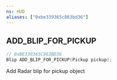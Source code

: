 ```yaml
---
ns: HUD
aliases: ["0xbe339365c863bd36"]
---
```

## ADD_BLIP_FOR_PICKUP

```c
// 0xBE339365C863BD36
Blip ADD_BLIP_FOR_PICKUP(Pickup pickup);
```

Add Radar blip for pickup object


